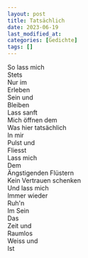 ```yaml
---
layout: post
title: Tatsächlich
date: 2023-06-19
last_modified_at:
categories: [Gedichte]
tags: []
---
```


So lass mich  
Stets  
Nur im  
Erleben  
Sein und  
Bleiben  
Lass sanft  
Mich öffnen dem  
Was hier tatsächlich  
In mir  
Pulst und  
Fliesst  
Lass mich  
Dem  
Ängstigenden Flüstern  
Kein Vertrauen schenken  
Und lass mich  
Immer wieder  
Ruh'n  
Im Sein  
Das  
Zeit und  
Raumlos  
Weiss und  
Ist
